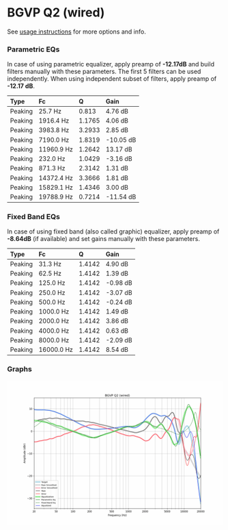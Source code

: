 # BGVP Q2 (wired)
See [usage instructions](https://github.com/jaakkopasanen/AutoEq#usage) for more options and info.

### Parametric EQs
In case of using parametric equalizer, apply preamp of **-12.17dB** and build filters manually
with these parameters. The first 5 filters can be used independently.
When using independent subset of filters, apply preamp of **-12.17 dB**.

| Type    | Fc         |      Q | Gain      |
|:--------|:-----------|:-------|:----------|
| Peaking | 25.7 Hz    | 0.813  | 4.76 dB   |
| Peaking | 1916.4 Hz  | 1.1765 | 4.06 dB   |
| Peaking | 3983.8 Hz  | 3.2933 | 2.85 dB   |
| Peaking | 7190.0 Hz  | 1.8319 | -10.05 dB |
| Peaking | 11960.9 Hz | 1.2642 | 13.17 dB  |
| Peaking | 232.0 Hz   | 1.0429 | -3.16 dB  |
| Peaking | 871.3 Hz   | 2.3142 | 1.31 dB   |
| Peaking | 14372.4 Hz | 3.3666 | 1.81 dB   |
| Peaking | 15829.1 Hz | 1.4346 | 3.00 dB   |
| Peaking | 19788.9 Hz | 0.7214 | -11.54 dB |

### Fixed Band EQs
In case of using fixed band (also called graphic) equalizer, apply preamp of **-8.64dB**
(if available) and set gains manually with these parameters.

| Type    | Fc         |      Q | Gain     |
|:--------|:-----------|:-------|:---------|
| Peaking | 31.3 Hz    | 1.4142 | 4.90 dB  |
| Peaking | 62.5 Hz    | 1.4142 | 1.39 dB  |
| Peaking | 125.0 Hz   | 1.4142 | -0.98 dB |
| Peaking | 250.0 Hz   | 1.4142 | -3.07 dB |
| Peaking | 500.0 Hz   | 1.4142 | -0.24 dB |
| Peaking | 1000.0 Hz  | 1.4142 | 1.49 dB  |
| Peaking | 2000.0 Hz  | 1.4142 | 3.86 dB  |
| Peaking | 4000.0 Hz  | 1.4142 | 0.63 dB  |
| Peaking | 8000.0 Hz  | 1.4142 | -2.09 dB |
| Peaking | 16000.0 Hz | 1.4142 | 8.54 dB  |

### Graphs
![](./BGVP%20Q2%20(wired).png)
